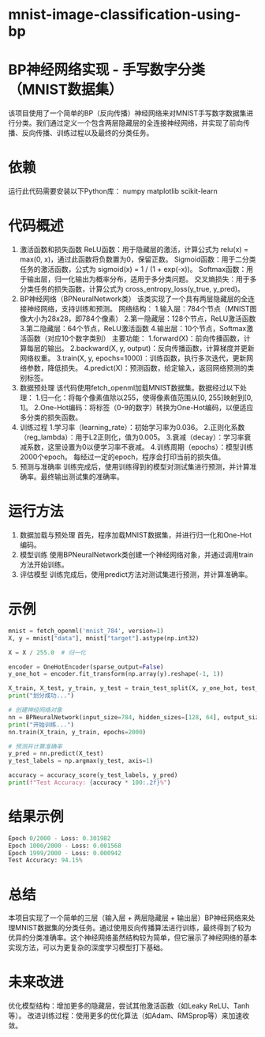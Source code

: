 # mnist-image-classification-using-bp
# BP神经网络实现 - 手写数字分类（MNIST数据集）
该项目使用了一个简单的BP（反向传播）神经网络来对MNIST手写数字数据集进行分类。我们通过定义一个包含两层隐藏层的全连接神经网络，并实现了前向传播、反向传播、训练过程以及最终的分类任务。

# 依赖
运行此代码需要安装以下Python库：
numpy
matplotlib
scikit-learn

# 代码概述
1. 激活函数和损失函数
ReLU函数：用于隐藏层的激活，计算公式为 relu(x) = max(0, x)，通过此函数将负数置为0，保留正数。
Sigmoid函数：用于二分类任务的激活函数，公式为 sigmoid(x) = 1 / (1 + exp(-x))。
Softmax函数：用于输出层，归一化输出为概率分布，适用于多分类问题。
交叉熵损失：用于多分类任务的损失函数，计算公式为 cross_entropy_loss(y_true, y_pred)。
2. BP神经网络（BPNeuralNetwork类）
该类实现了一个具有两层隐藏层的全连接神经网络，支持训练和预测。
网络结构：
1.输入层：784个节点（MNIST图像大小为28x28，即784个像素）
2.第一隐藏层：128个节点，ReLU激活函数
3.第二隐藏层：64个节点，ReLU激活函数
4.输出层：10个节点，Softmax激活函数（对应10个数字类别）
主要功能：
1.forward(X)：前向传播函数，计算每层的输出。
2.backward(X, y, output)：反向传播函数，计算梯度并更新网络权重。
3.train(X, y, epochs=1000)：训练函数，执行多次迭代，更新网络参数，降低损失。
4.predict(X)：预测函数，给定输入，返回网络预测的类别标签。
3. 数据预处理
该代码使用fetch_openml加载MNIST数据集。数据经过以下处理：
1.归一化：将每个像素值除以255，使得像素值范围从[0, 255]映射到[0, 1]。
2.One-Hot编码：将标签（0-9的数字）转换为One-Hot编码，以便适应多分类的损失函数。
4. 训练过程
1.学习率（learning_rate）：初始学习率为0.036。
2.正则化系数（reg_lambda）：用于L2正则化，值为0.005。
3.衰减（decay）：学习率衰减系数，这里设置为0以便学习率不衰减。
4.训练周期（epochs）：模型训练2000个epoch。
每经过一定的epoch，程序会打印当前的损失值。
5. 预测与准确率
训练完成后，使用训练得到的模型对测试集进行预测，并计算准确率。最终输出测试集的准确率。
# 运行方法
1. 数据加载与预处理
首先，程序加载MNIST数据集，并进行归一化和One-Hot编码。
2. 模型训练
使用BPNeuralNetwork类创建一个神经网络对象，并通过调用train方法开始训练。
3. 评估模型
训练完成后，使用predict方法对测试集进行预测，并计算准确率。
# 示例
```python
mnist = fetch_openml('mnist_784', version=1)
X, y = mnist["data"], mnist["target"].astype(np.int32)

X = X / 255.0  # 归一化

encoder = OneHotEncoder(sparse_output=False)
y_one_hot = encoder.fit_transform(np.array(y).reshape(-1, 1))

X_train, X_test, y_train, y_test = train_test_split(X, y_one_hot, test_size=0.2, random_state=42)
print("划分成功...")

# 创建神经网络对象
nn = BPNeuralNetwork(input_size=784, hidden_sizes=[128, 64], output_size=10, learning_rate=0.036, decay=0, reg_lambda=0.005)
print("开始训练...")
nn.train(X_train, y_train, epochs=2000)

# 预测并计算准确率
y_pred = nn.predict(X_test)
y_test_labels = np.argmax(y_test, axis=1)

accuracy = accuracy_score(y_test_labels, y_pred)
print(f"Test Accuracy: {accuracy * 100:.2f}%")
```
# 结果示例
```python
Epoch 0/2000 - Loss: 0.301982
Epoch 1000/2000 - Loss: 0.001568
Epoch 1999/2000 - Loss: 0.000942
Test Accuracy: 94.15%
```
# 总结
本项目实现了一个简单的三层（输入层 + 两层隐藏层 + 输出层）BP神经网络来处理MNIST数据集的分类任务。通过使用反向传播算法进行训练，最终得到了较为优异的分类准确率。这个神经网络虽然结构较为简单，但它展示了神经网络的基本实现方法，可以为更复杂的深度学习模型打下基础。
# 未来改进
优化模型结构：增加更多的隐藏层，尝试其他激活函数（如Leaky ReLU、Tanh等）。
改进训练过程：使用更多的优化算法（如Adam、RMSprop等）来加速收敛。

